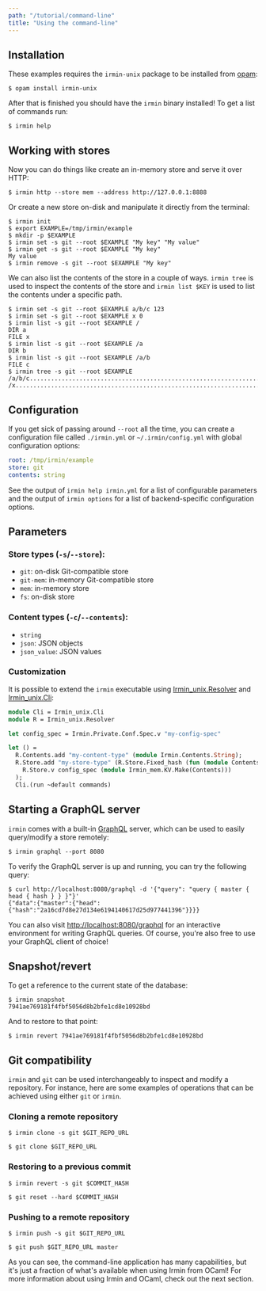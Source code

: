 ```yaml
---
path: "/tutorial/command-line"
title: "Using the command-line"
---
```


## Installation

These examples requires the `irmin-unix` package to be installed from [opam]:

```shell
$ opam install irmin-unix
```

After that is finished you should have the `irmin` binary installed! To get a
list of commands run:

```shell
$ irmin help
```

## Working with stores

Now you can do things like create an in-memory store and serve it over HTTP:

```shell
$ irmin http --store mem --address http://127.0.0.1:8888
```

Or create a new store on-disk and manipulate it directly from the terminal:

```shell
$ irmin init
$ export EXAMPLE=/tmp/irmin/example
$ mkdir -p $EXAMPLE
$ irmin set -s git --root $EXAMPLE "My key" "My value"
$ irmin get -s git --root $EXAMPLE "My key"
My value
$ irmin remove -s git --root $EXAMPLE "My key"
```

We can also list the contents of the store in a couple of ways. `irmin tree` is
used to inspect the contents of the store and `irmin list $KEY` is used to list
the contents under a specific path.

```shell
$ irmin set -s git --root $EXAMPLE a/b/c 123
$ irmin set -s git --root $EXAMPLE x 0
$ irmin list -s git --root $EXAMPLE /
DIR a
FILE x
$ irmin list -s git --root $EXAMPLE /a
DIR b
$ irmin list -s git --root $EXAMPLE /a/b
FILE c
$ irmin tree -s git --root $EXAMPLE
/a/b/c...............................................................................123
/x.....................................................................................0
```

## Configuration

If you get sick of passing around `--root` all the time, you can create a
configuration file called `./irmin.yml` or `~/.irmin/config.yml` with global
configuration options:

```yaml
root: /tmp/irmin/example
store: git
contents: string
```

See the output of `irmin help irmin.yml` for a list of configurable parameters and
the output of `irmin options` for a list of backend-specific configuration options.

## Parameters

### Store types (`-s`/`--store`):

- `git`: on-disk Git-compatible store
- `git-mem`: in-memory Git-compatible store
- `mem`: in-memory store
- `fs`: on-disk store

### Content types (`-c`/`--contents`):

- `string`
- `json`: JSON objects
- `json_value`: JSON values

### Customization

It is possible to extend the `irmin` executable using [Irmin_unix.Resolver] and
[Irmin_unix.Cli]:

```ocaml
module Cli = Irmin_unix.Cli
module R = Irmin_unix.Resolver

let config_spec = Irmin.Private.Conf.Spec.v "my-config-spec"

let () =
  R.Contents.add "my-content-type" (module Irmin.Contents.String);
  R.Store.add "my-store-type" (R.Store.Fixed_hash (fun (module Contents) ->
    R.Store.v config_spec (module Irmin_mem.KV.Make(Contents)))
  );
  Cli.(run ~default commands)
```

## Starting a GraphQL server

`irmin` comes with a built-in [GraphQL] server, which can be used to easily
query/modify a store remotely:

```shell
$ irmin graphql --port 8080
```

To verify the GraphQL server is up and running, you can try the following query:

```shell
$ curl http://localhost:8080/graphql -d '{"query": "query { master { head { hash } } }"}'
{"data":{"master":{"head":{"hash":"2a16cd7d8e27d134e6194140617d25d977441396"}}}}
```

You can also visit
[http://localhost:8080/graphql](http://localhost:8080/graphql) for an
interactive environment for writing GraphQL queries. Of course, you're also free
to use your GraphQL client of choice!

## Snapshot/revert

To get a reference to the current state of the database:

```shell
$ irmin snapshot
7941ae769181f4fbf5056d8b2bfe1cd8e10928bd
```

And to restore to that point:

```shell
$ irmin revert 7941ae769181f4fbf5056d8b2bfe1cd8e10928bd
```

## Git compatibility

`irmin` and `git` can be used interchangeably to inspect and modify a
repository. For instance, here are some examples of operations that can be
achieved using either `git` or `irmin`.

### Cloning a remote repository

```shell
$ irmin clone -s git $GIT_REPO_URL
```

```shell
$ git clone $GIT_REPO_URL
```

### Restoring to a previous commit

```shell
$ irmin revert -s git $COMMIT_HASH
```

```shell
$ git reset --hard $COMMIT_HASH
```

### Pushing to a remote repository

```shell
$ irmin push -s git $GIT_REPO_URL
```

```shell
$ git push $GIT_REPO_URL master
```

As you can see, the command-line application has many capabilities, but it's
just a fraction of what's available when using Irmin from OCaml! For more
information about using Irmin and OCaml, check out the next section.

<!-- prettier-ignore-start -->
[Irmin_unix.Resolver]: https://mirage.github.io/irmin/irmin-unix/Irmin_unix/Resolver/index.html
[Irmin_unix.Cli]: https://mirage.github.io/irmin/irmin-unix/Irmin_unix/Cli/index.html
[GraphQL]: https://graphql.org
[opam]: https://github.com/ocaml/opam
<!-- prettier-ignore-end -->
